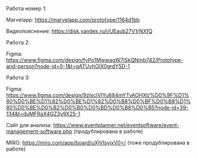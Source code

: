 Работа номер 1:

Marvelapp: https://marvelapp.com/prototype/1164d1bb

Видеопояснение: https://disk.yandex.ru/i/UEaub27V1rNXfQ






Работа 2:

Figma: https://www.figma.com/design/fyPo1MwwagW7jSkQNmb742/Prototype-and-person?node-id=0-1&t=qATUvhOlX0grdY5D-1







Работа 3:

Figma: https://www.figma.com/design/9zIxclVIYu684mYTvAOHXt/%D0%9F%D1%80%D0%BE%D1%82%D0%BE%D1%82%D0%B8%D0%BF%D0%B8%D1%80%D0%BE%D0%B2%D0%B0%D0%BD%D0%B8%D0%B5?node-id=39-134&t=duMFRaX4GZ3y9X25-1

Сайт для анализа: https://www.eventplanner.net/eventsoftware/event-management-software.php (продублирована в работе)

MIRO: https://miro.com/app/board/uXjVIsyjxV0=/ (тоже продублирована в работе)